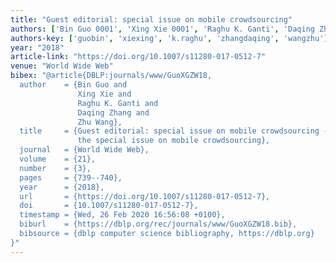 ```yaml
---
title: "Guest editorial: special issue on mobile crowdsourcing"
authors: ['Bin Guo 0001', 'Xing Xie 0001', 'Raghu K. Ganti', 'Daqing Zhang 0001', 'Zhu Wang']
authors-key: ['guobin', 'xiexing', 'k.raghu', 'zhangdaqing', 'wangzhu']
year: "2018"
article-link: "https://doi.org/10.1007/s11280-017-0512-7"
venue: "World Wide Web"
bibex: "@article{DBLP:journals/www/GuoXGZW18,
  author    = {Bin Guo and
               Xing Xie and
               Raghu K. Ganti and
               Daqing Zhang and
               Zhu Wang},
  title     = {Guest editorial: special issue on mobile crowdsourcing - Preface to
               the special issue on mobile crowdsourcing},
  journal   = {World Wide Web},
  volume    = {21},
  number    = {3},
  pages     = {739--740},
  year      = {2018},
  url       = {https://doi.org/10.1007/s11280-017-0512-7},
  doi       = {10.1007/s11280-017-0512-7},
  timestamp = {Wed, 26 Feb 2020 16:56:08 +0100},
  biburl    = {https://dblp.org/rec/journals/www/GuoXGZW18.bib},
  bibsource = {dblp computer science bibliography, https://dblp.org}
}"
---
```

